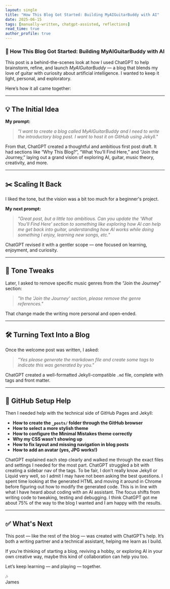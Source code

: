 ```yaml
---
layout: single
title: "How This Blog Got Started: Building MyAIGuitarBuddy with AI"
date: 2025-06-15
tags: [manually-written, chatgpt-assisted, reflections]
read_time: true
author_profile: true
---
```


### 🎸 How This Blog Got Started: Building MyAIGuitarBuddy with AI

This post is a behind-the-scenes look at how I used ChatGPT to help brainstorm, refine, and launch *MyAIGuitarBuddy* — a blog that blends my love of guitar with curiosity about artificial intelligence. I wanted to keep it light, personal, and exploratory.

Here’s how it all came together:

---

## 💡 The Initial Idea

**My prompt:**
> *"I want to create a blog called MyAIGuitarBuddy and I need to write the introductory blog post. I want to host it on GitHub using Jekyll."*

From that, ChatGPT created a thoughtful and ambitious first post draft. It had sections like “Why This Blog?”, “What You’ll Find Here,” and “Join the Journey,” laying out a grand vision of exploring AI, guitar, music theory, creativity, and more.

---

## ✂️ Scaling It Back

I liked the tone, but the vision was a bit too much for a beginner's project.

**My next prompt:**
> *"Great post, but a little too ambitious. Can you update the 'What You'll Find Here' section to something like exploring how AI can help me get back into guitar, understanding how AI works while doing something I enjoy, learning new songs, etc."*

ChatGPT revised it with a gentler scope — one focused on learning, enjoyment, and curiosity.

---

## 🎵 Tone Tweaks

Later, I asked to remove specific music genres from the “Join the Journey” section:

> *"In the 'Join the Journey' section, please remove the genre references."*

That change made the writing more personal and open-ended.

---

## 🛠️ Turning Text Into a Blog

Once the welcome post was written, I asked:

> *"Yes please generate the markdown file and create some tags to indicate this was generated by you."*

ChatGPT created a well-formatted Jekyll-compatible `.md` file, complete with tags and front matter.

---

## 🚧 GitHub Setup Help

Then I needed help with the technical side of GitHub Pages and Jekyll:

- **How to create the `_posts/` folder through the GitHub browser**
- **How to select a more stylish theme**
- **How to configure the Minimal Mistakes theme correctly**
- **Why my CSS wasn't showing up**
- **How to fix layout and missing navigation in blog posts**
- **How to add an avatar (yes, JPG works!)**

ChatGPT explained each step clearly and walked me through the exact files and settings I needed for the most part.  ChatGPT struggled a bit with creating a sidebar nav of the tags.  To be fair, I don't really know Jekyll or Liquid very well, so I admit I may have not been asking the best questions.  I spent time looking at the generated HTML and moving it around in Chrome before figuring out how to modify the generated code.  This is in line with what I have heard about coding with an AI assistant.  The focus shifts from writing code to tweaking, testing and debugging.  I think ChatGPT got me about 75% of the way to the blog I wanted and I am happy with the results.

---

## ✅ What's Next

This post — like the rest of the blog — was created with ChatGPT’s help. It’s both a writing partner and a technical assistant, helping me learn as I build.

If you’re thinking of starting a blog, reviving a hobby, or exploring AI in your own creative way, maybe this kind of collaboration can help you too.

Let’s keep learning — and playing — together.

🎶  
James  

